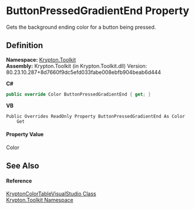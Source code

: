 # ButtonPressedGradientEnd Property


Gets the background ending color for a button being pressed.



## Definition
**Namespace:** <a href="79d2eac2-21f4-54ff-7552-b20c33c30600.md">Krypton.Toolkit</a>  
**Assembly:** Krypton.Toolkit (in Krypton.Toolkit.dll) Version: 80.23.10.287+8d7660f9dc5efd033fabe008ebfb904beab6d444

**C#**
``` C#
public override Color ButtonPressedGradientEnd { get; }
```
**VB**
``` VB
Public Overrides ReadOnly Property ButtonPressedGradientEnd As Color
	Get
```



#### Property Value
Color

## See Also


#### Reference
<a href="56a9dba8-0658-67d4-0576-c431e978700a.md">KryptonColorTableVisualStudio Class</a>  
<a href="79d2eac2-21f4-54ff-7552-b20c33c30600.md">Krypton.Toolkit Namespace</a>  
